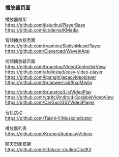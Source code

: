 ### 播放器页面

播放器框架  
https://github.com/jiajunhui/PlayerBase  
https://github.com/jcodeing/KMedia  

音频播放器页面  
https://github.com/ryanhoo/StylishMusicPlayer    
https://github.com/Cleveroad/WaveInApp    

视频播放器页面  
https://github.com/brucetoo/VideoControllerView    
https://github.com/afollestad/easy-video-player    
https://github.com/lipangit/jiecaovideoplayer    
https://github.com/brianwernick/ExoMedia  

https://github.com/brucetoo/ListVideoPlay  
https://github.com/yqritc/Android-ScalableVideoView  
https://github.com/CarGuo/GSYVideoPlayer  

音轨跳动   
https://github.com/Taishi-Y/MusicIndicator  

播放器列表  
https://github.com/Krupen/AutoplayVideos  

聊天页面框架  
https://github.com/stfalcon-studio/ChatKit  
